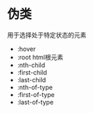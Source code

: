 # 伪类

用于选择处于特定状态的元素

* :hover
* :root   html根元素
* :nth-child
* :first-child
* :last-child
* :nth-of-type
* :first-of-type
* :last-of-type
